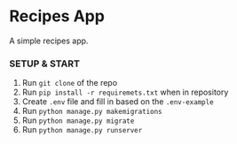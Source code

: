 # Recipes App

A simple recipes app.

### SETUP & START
1. Run `git clone` of the repo
2. Run `pip install -r requiremets.txt` when in repository
3. Create `.env` file and fill in based on the `.env-example`
4. Run `python manage.py makemigrations`
5. Run `python manage.py migrate`
6. Run `python manage.py runserver`
